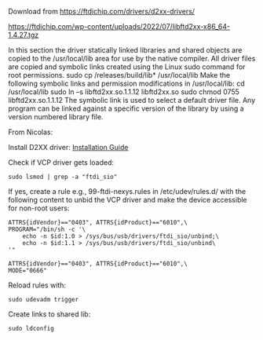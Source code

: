 


Download  from https://ftdichip.com/drivers/d2xx-drivers/

https://ftdichip.com/wp-content/uploads/2022/07/libftd2xx-x86_64-1.4.27.tgz

In this section the driver statically linked libraries and shared objects are copied to the
/usr/local/lib area for use by the native compiler.
All driver files are copied and symbolic links created using the Linux sudo command for root
permissions.
sudo cp /releases/build/lib* /usr/local/lib
Make the following symbolic links and permission modifications in /usr/local/lib:
cd /usr/local/lib
sudo ln –s libftd2xx.so.1.1.12 libftd2xx.so
sudo chmod 0755 libftd2xx.so.1.1.12
The symbolic link is used to select a default driver file. Any program can be linked against a
specific version of the library by using a version numbered library file.


From Nicolas:

Install D2XX driver: [Installation Guide](https://ftdichip.com/wp-content/uploads/2020/08/AN_220_FTDI_Drivers_Installation_Guide_for_Linux-1.pdf)

Check if VCP driver gets loaded:
    
    sudo lsmod | grep -a "ftdi_sio"

If yes, create a rule e.g., 99-ftdi-nexys.rules in /etc/udev/rules.d/ with the following content to unbid the VCP driver and make the device accessible for non-root users:

    ATTRS{idVendor}=="0403", ATTRS{idProduct}=="6010",\
    PROGRAM="/bin/sh -c '\
        echo -n $id:1.0 > /sys/bus/usb/drivers/ftdi_sio/unbind;\
        echo -n $id:1.1 > /sys/bus/usb/drivers/ftdi_sio/unbind\
    '"

    ATTRS{idVendor}=="0403", ATTRS{idProduct}=="6010",\
    MODE="0666"

Reload rules with:

    sudo udevadm trigger

Create links to shared lib:

    sudo ldconfig